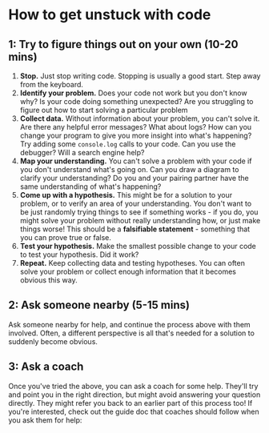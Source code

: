 # How to get unstuck with code

## 1: Try to figure things out on your own \(10-20 mins\)

1. **Stop.** Just stop writing code. Stopping is usually a good start. Step away from the keyboard.
2. **Identify your problem.** Does your code not work but you don't know why? Is your code doing something unexpected? Are you struggling to figure out how to start solving a particular problem
3. **Collect data.** Without information about your problem, you can't solve it. Are there any helpful error messages? What about logs? How can you change your program to give you more insight into what's happening? Try adding some `console.log` calls to your code. Can you use the debugger? Will a search engine help?
4. **Map your understanding.** You can't solve a problem with your code if you don't understand what's going on. Can you draw a diagram to clarify your understanding? Do you and your pairing partner have the same understanding of what's happening?
5. **Come up with a hypothesis.** This might be for a solution to your problem, or to verify an area of your understanding. You don't want to be just randomly trying things to see if something works - if you do, you might solve your problem without really understanding how, or just make things worse! This should be a **falsifiable statement** - something that you can prove true or false.
6. **Test your hypothesis.** Make the smallest possible change to your code to test your hypothesis. Did it work?
7. **Repeat.** Keep collecting data and testing hypotheses. You can often solve your problem or collect enough information that it becomes obvious this way.

## 2: Ask someone nearby \(5-15 mins\)

Ask someone nearby for help, and continue the process above with them involved. Often, a different perspective is all that's needed for a solution to suddenly become obvious.

## 3: Ask a coach

Once you've tried the above, you can ask a coach for some help. They'll try and point you in the right direction, but might avoid answering your question directly. They might refer you back to an earlier part of this process too! If you're interested, check out the guide doc that coaches should follow when you ask them for help:

